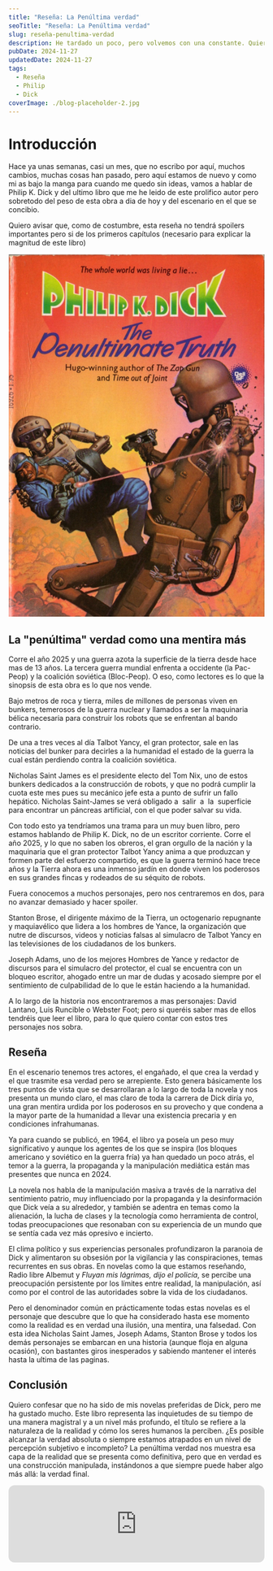 ```yaml
---
title: "Reseña: La Penúltima verdad"
seoTitle: "Reseña: La Penúltima verdad"
slug: reseña-penultima-verdad
description: He tardado un poco, pero volvemos con una constante. Quiero hablaros de un libro que trata un tema que nunca pasa de moda, como la manipulación mediática. Hoy quiero hablaros de La penúltima verdad.
pubDate: 2024-11-27
updatedDate: 2024-11-27
tags:
  - Reseña
  - Philip
  - Dick
coverImage: ./blog-placeholder-2.jpg
---
```


# Introducción

Hace ya unas semanas, casi un mes, que no escribo por aquí, muchos cambios, muchas cosas han pasado, pero aquí estamos de nuevo y como mi as bajo la manga para cuando me quedo sin ideas, vamos a hablar de Philip K. Dick y del ultimo libro que me he leido de este prolifico autor pero sobretodo del peso de esta obra a dia de hoy y del escenario en el que se concibio.

Quiero avisar que, como de costumbre, esta reseña no tendrá spoilers importantes pero si de los primeros capítulos (necesario para explicar la magnitud de este libro)

![meme](./1.jpg)
## La "penúltima" verdad como una mentira más

Corre el año 2025 y una guerra azota la superficie de la tierra desde hace mas de 13 años. La tercera guerra mundial enfrenta a occidente (la Pac-Peop) y la coalición soviética (Bloc-Peop). O eso, como lectores es lo que la sinopsis de esta obra es lo que nos vende.

Bajo metros de roca y tierra, miles de millones de personas viven en bunkers, temerosos de la guerra nuclear y llamados a ser la maquinaria bélica necesaria para construir los robots que se enfrentan al bando contrario. 

De una a tres veces al día Talbot Yancy, el gran protector, sale en las noticias del bunker para decirles a la humanidad el estado de la guerra la cual están perdiendo contra la coalición soviética.

Nicholas Saint James es el presidente electo del Tom Nix, uno de estos bunkers dedicados a la construcción de robots, y que no podrá cumplir la cuota este mes pues su mecánico jefe esta a punto de sufrir un fallo hepático. Nicholas Saint-James se verá obligado a  salir  a  la  superficie para encontrar un páncreas artificial, con el que poder salvar su vida.

Con todo esto ya tendríamos una trama para un muy buen libro, pero estamos hablando de Philip K. Dick, no de un escritor corriente. Corre el año 2025, y lo que no saben los obreros, el gran orgullo de la nación y la maquinaria que el gran protector Talbot Yancy anima a que produzcan y formen parte del esfuerzo compartido, es que la guerra terminó hace trece años y la Tierra ahora es una inmenso jardín en donde viven los poderosos en sus grandes fincas y rodeados de su séquito de robots.

Fuera conocemos a muchos personajes, pero nos centraremos en dos, para no avanzar demasiado y hacer spoiler.

Stanton Brose, el dirigente máximo de la Tierra, un octogenario repugnante y maquiavélico que lidera a los hombres de Yance, la organización que nutre de discursos, videos y noticias falsas al simulacro de Talbot Yancy en las televisiones de los ciudadanos de los bunkers.

Joseph Adams, uno de los mejores Hombres de Yance y redactor de discursos para el simulacro del protector, el cual se encuentra con un bloqueo escritor, ahogado entre un mar de dudas y acosado siempre por el sentimiento de culpabilidad de lo que le están haciendo a la humanidad.

A lo largo de la historia nos encontraremos a mas personajes: David Lantano, Luis Runcible o Webster Foot; pero si queréis saber mas de ellos tendréis que leer el libro, para lo que quiero contar con estos tres personajes nos sobra.
## Reseña
En el escenario tenemos tres actores, el engañado, el que crea la verdad y el que trasmite esa verdad pero se arrepiente. Esto genera básicamente los tres puntos de vista que se desarrollaran a lo largo de toda la novela y nos presenta un mundo claro, el mas claro de toda la carrera de Dick diría yo, una gran mentira urdida por los poderosos en su provecho y que condena a la mayor parte de la humanidad a llevar una existencia precaria y en condiciones infrahumanas.

Ya para cuando se publicó, en 1964, el libro ya poseía un peso muy significativo y aunque los agentes de los que se inspira (los bloques americano y soviético en la guerra fría) ya han quedado un poco atrás, el temor a la guerra, la propaganda y la manipulación mediática están mas presentes que nunca en 2024.

La novela nos habla de la manipulación masiva a través de la narrativa del sentimiento patrio, muy influenciado por la propaganda y la desinformación que Dick veía a su alrededor, y también se adentra en temas como la alienación, la lucha de clases y la tecnología como herramienta de control, todas preocupaciones que resonaban con su experiencia de un mundo que se sentía cada vez más opresivo e incierto.

El clima político y sus experiencias personales profundizaron la paranoia de Dick y alimentaron su obsesión por la vigilancia y las conspiraciones, temas recurrentes en sus obras. En novelas como la que estamos reseñando, Radio libre Albemut y _Fluyan mis lágrimas, dijo el policía_, se percibe una preocupación persistente por los límites entre realidad, la manipulación, así como por el control de las autoridades sobre la vida de los ciudadanos.

Pero el denominador común en prácticamente todas estas novelas es el personaje que descubre que lo que ha considerado hasta ese momento como la realidad es en verdad una ilusión, una mentira, una falsedad. Con esta idea Nicholas Saint James, Joseph Adams, Stanton Brose y todos los demás personajes se embarcan en una historia (aunque floja en alguna ocasión), con bastantes giros inesperados y sabiendo mantener el interés hasta la ultima de las paginas.

## Conclusión

Quiero confesar que no ha sido de mis novelas preferidas de Dick, pero me ha gustado mucho. Este libro representa las inquietudes de su tiempo de una manera magistral y a un nivel más profundo, el título se refiere a la naturaleza de la realidad y cómo los seres humanos la perciben. ¿Es posible alcanzar la verdad absoluta o siempre estamos atrapados en un nivel de percepción subjetivo e incompleto? La penúltima verdad nos muestra esa capa de la realidad que se presenta como definitiva, pero que en verdad es una construcción manipulada, instándonos a que siempre puede haber algo más allá: la verdad final.

<iframe style="border-radius:12px" src="https://open.spotify.com/embed/track/2K1ENoIs1y6M5nFdJhLpvU?utm_source=generator" width="100%" height="152" frameBorder="0" allowfullscreen="" allow="autoplay; clipboard-write; encrypted-media; fullscreen; picture-in-picture" loading="lazy"></iframe>

